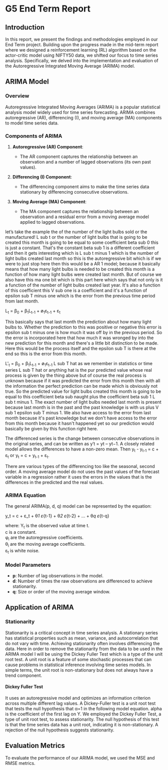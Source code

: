 # G5 End Term Report

## Introduction

In this report, we present the findings and methodologies employed in our End Term project. Building upon the progress made in the mid-term report where we designed a reinforcement learning (RL) algorithm based on the actor-critic model using NIFTY50 data, we shifted our focus to time series analysis. Specifically, we delved into the implementation and evaluation of the Autoregressive Integrated Moving Average (ARIMA) model.

## ARIMA Model

### Overview
Autoregressive Integrated Moving Averages (ARIMA) is a popular statistical analysis model widely used for time series forecasting. ARIMA combines autoregressive (AR), differencing (I), and moving average (MA) components to model time series data.

### Components of ARIMA
1. **Autoregressive (AR) Component**: 
   - The AR component captures the relationship between an observation and a number of lagged observations (its own past values).
   
2. **Differencing (I) Component**:
   - The differencing component aims to make the time series data stationary by differencing consecutive observations.
   
3. **Moving Average (MA) Component**:
   - The MA component captures the relationship between an observation and a residual error from a moving average model applied to lagged observations.

let’s take the example the of the number of the light bulbs sold or the manufactured! L sub t or the number of light bulbs that is going to be created this month is going to be equal to some coefficient beta sub 0 this is just a constant. That's the constant beta sub 1 is a different coefficient and then it gets interesting which is L sub t minus 1 which is the number of light bulbs created last month so this is the autoregressive bit which is if we were to just stop here then this would be a AR 1 model; because it basically means that how many light bulbs is needed to be created this month is a function of how many light bulbs were created last month. But of course we also have this ma one bit which is this part here which says that not only is it a function of the number of light bulbs created last year. It's also a function of this coefficient this V sub one is a coefficient and
it's a function of epsilon sub T minus one which is the error from the previous time period from last month.

L<sub>t</sub> = &beta;<sub>0</sub> + &beta;<sub>1</sub>L<sub>t-1</sub> + &oslash;<sub>1</sub>&epsilon;<sub>t-1</sub> + &epsilon;<sub>t</sub>

This basically says that last month the prediction about how many light bulbs to. Whether the prediction to this was positive or negative this error is epsilon sub t minus one is how much it was off by in the previous period. So the error is incorporated here that how much it was wronged by into the new prediction for this month and there's a little bit distinction to be made. Here this would be the process itself and the epsilon sub T is there at the end so this is the error from this month.

L'<sub>t</sub> = &beta;<sub>0</sub> + &beta;<sub>1</sub>L<sub>t-1</sub> + &oslash;<sub>1</sub>&epsilon;<sub>t-1</sub>
L sub T hat as we remember in statistics or time series L sub T hat or anything hat is the pur predicted value whose real process is given by the thing above but of course the real process is unknown because if it was predicted the error from this month then with all the information the perfect prediction can be made which is obviously not true. So the predicted value for light bulbs created this month is going to be equal to this coefficient beta sub naught plus the coefficient beta sub 1 L sub t minus 1. The exact number of light bulbs needed last month is present because last month is in the past and the past knowledge is with us plus V sub 1 epsilon sub T minus 1. We also have access to the error from last month because it's past knowledge but we don't have access to the error from this month because it hasn't happened yet so our prediction would basically be given by this function right here.

The differenced series is the change between consecutive observations in the original series, and can be written as y′t = yt – yt−1. A closely related model allows the differences to have a non-zero mean. Then
y<sub>t</sub> - y<sub>t-1</sub> = c + &epsilon;<sub>t</sub> or y<sub>t</sub> = c + y<sub>t-1</sub> + &epsilon;<sub>t</sub>.

There are various types of the differencing too like the seasonal, second order. A moving average model do not uses the past values of the forecast variable in a regression rather it uses the errors in the values that is the differences in the predicted and the real values.


### ARIMA Equation
The general ARIMA(p, d, q) model can be represented by the equation:

y_t = c + &epsilon;_t + &theta;_1 &epsilon;_{t-1} + &theta;_2 &epsilon;_{t-2} + ... + &theta;_q &epsilon;_{t-q}

where:
Y<sub>t</sub> is the observed value at time t.  
c is a constant.  
&phi;<sub>i</sub> are the autoregressive coefficients.  
&theta;<sub>i</sub> are the moving average coefficients.  
&epsilon;<sub>t</sub> is white noise.

### Model Parameters
- **p**: Number of lag observations in the model.
- **d**: Number of times the raw observations are differenced to achieve stationarity.
- **q**: Size or order of the moving average window.

## Application of ARIMA

### Stationarity
Stationarity is a critical concept in time series analysis. A stationary series has statistical properties such as mean, variance, and autocorrelation that do not vary with time. Achieving stationarity often involves differencing the data. Here in order to remove the stationarity from the data to be used in the ARIMA model I will be using the Dickey Fuller Test which is a type of the unit root test. A unit root is a feature of some stochastic processes that can cause problems in statistical inference involving time series models. In simple terms, the unit root is non-stationary but does not always have a trend component.

#### Dickey Fuller Test
It uses an autoregressive model and optimizes an information criterion across multiple different lag values. A Dickey-Fuller test is a unit root test that tests the null hypothesis that α=1 in the following model equation. alpha is the coefficient of the first lag on Y. We employed the Dickey Fuller Test, a type of unit root test, to assess stationarity. The null hypothesis of this test is that the time series data has a unit root, indicating it is non-stationary. A rejection of the null hypothesis suggests stationarity.

## Evaluation Metrics

To evaluate the performance of our ARIMA model, we used the MSE and RMSE metrics.



